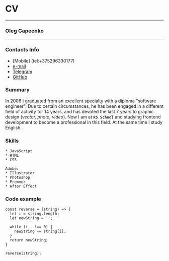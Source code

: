 # CV
---

### Oleg Gapeenko

---
### Contacts Info
* [Mobile] (tel:+375296330177)
* [e-mail](mailto:olegganko@gmail.com)
* [Telegram](https://telegram.me/olegganko)
* [GitHub](https://github.com/olegganko)

### Summary
In 2006 I graduated from an excellent specialty with a diploma "software engineer". 
Due to certain circumstances, he has been engaged in a different field of activity for 14 years, and has devoted the last 7 years to graphic design (*vector, photo, video*). 
Now I am at **`RS School`** and studying frontend development to become a professional in this field. 
At the same time I study English.

### Skills
    * JavaScript
    * HTML
    * CSS

    Adobe: 
    * Illustrator
    * Photoshop 
    * Premmer
    * After Effect

### Code example
```
const reverse = (string) => {
  let i = string.length;
  let newString = '';

  while (i-- !== 0) {
    newString += string[i];
  }
  return newString;
}

reverse(string);
```
